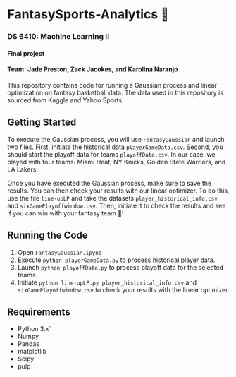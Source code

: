 # FantasySports-Analytics :basketball:

### DS 6410: Machine Learning II
#### Final project
#### Team: Jade Preston, Zack Jacokes, and Karolina Naranjo

This repository contains code for running a Gaussian process and linear optimization on fantasy basketball data. The data used in this repository is sourced from Kaggle and Yahoo Sports.

## Getting Started
 To execute the Gaussian process, you will use `FantasyGaussian` and launch two files. First, initiate the historical data `playerGameData.csv`. Second, you should start the playoff data for teams `playoffData.csv`. In our case, we played with four teams: Miami Heat, NY Knicks, Golden State Warriors, and LA Lakers.

Once you have executed the Gaussian process, make sure to save the results. You can then check your results with our linear optimizer. To do this, use the file `line-upLP` and take the datasets `player_historical_info.csv` and `sixGamePlayoffwindow.csv`. Then, initiate it to check the results and see if you can win with your fantasy team :money_mouth_face:!

## Running the Code

1. Open `FantasyGaussian.ipynb` 
2. Execute `python playerGameData.py` to process historical player data.
3. Launch `python playoffData.py` to process playoff data for the selected teams.
4. Initiate `python line-upLP.py player_historical_info.csv` and `sixGamePlayoffwindow.csv` to check your results with the linear optimizer.


## Requirements 
- Python 3.x`
- Numpy
- Pandas
- matplotlib
- Scipy
- pulp



